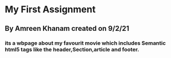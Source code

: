 # My First Assignment
## By Amreen Khanam created on 9/2/21
### its a wbpage about my favourit movie which includes Semantic html5 tags like the header,Section,article and footer.